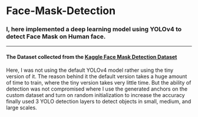 # Face-Mask-Detection
### I, here implemented a deep learning model using YOLOv4 to detect Face Mask on Human face. 

------------------------------------------------------------------------------------------------
#### The Dataset collected from the [Kaggle Face Mask Detection Dataset](https://www.kaggle.com/andrewmvd/face-mask-detection)

Here, I was not using the default YOLOv4 model rather using the tiny version of it. The reason behind it the default version takes a huge amount of time to train, where the tiny version takes very little time. But the ability of detection was not compromised where I use the generated anchors on the custom dataset and turn on random initialization to increase the accuracy finally used 3 YOLO detection layers to detect objects in small, medium, and large scales.


